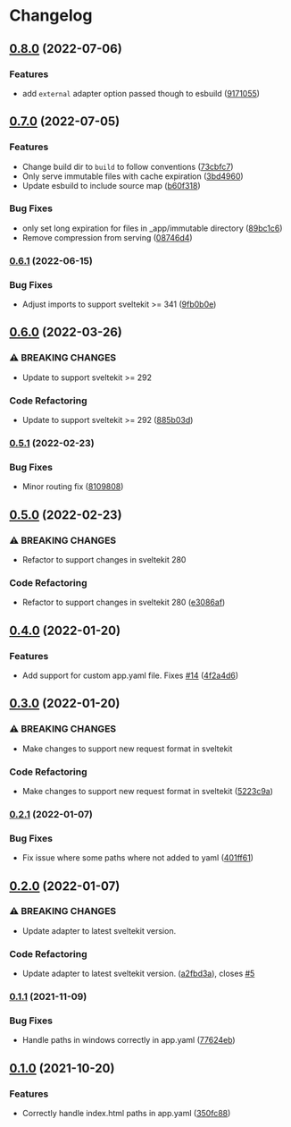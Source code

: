 # Changelog

## [0.8.0](https://www.github.com/HalfdanJ/svelte-adapter-appengine/compare/v0.7.0...v0.8.0) (2022-07-06)


### Features

* add `external` adapter option passed though to esbuild ([9171055](https://www.github.com/HalfdanJ/svelte-adapter-appengine/commit/91710558c589ce8276fbf08acf6aa27e0dd36fae))

## [0.7.0](https://www.github.com/HalfdanJ/svelte-adapter-appengine/compare/v0.6.1...v0.7.0) (2022-07-05)


### Features

* Change build dir to `build` to follow conventions ([73cbfc7](https://www.github.com/HalfdanJ/svelte-adapter-appengine/commit/73cbfc741ffaddc0b09bdf2236c4d33e4c4f4a35))
* Only serve immutable files with cache expiration  ([3bd4960](https://www.github.com/HalfdanJ/svelte-adapter-appengine/commit/3bd4960c0db80f30f7588abbfdcecedcf33a5992))
* Update esbuild to include source map ([b60f318](https://www.github.com/HalfdanJ/svelte-adapter-appengine/commit/b60f318efde01d026c80653c0f1a361e8fbaffdb))


### Bug Fixes

* only set long expiration for files in _app/immutable directory ([89bc1c6](https://www.github.com/HalfdanJ/svelte-adapter-appengine/commit/89bc1c6954525415a156e088f52dc868ef6143b3))
* Remove compression from serving ([08746d4](https://www.github.com/HalfdanJ/svelte-adapter-appengine/commit/08746d438409e62e475361b0b73ab1c10129a5a4))

### [0.6.1](https://www.github.com/HalfdanJ/svelte-adapter-appengine/compare/v0.6.0...v0.6.1) (2022-06-15)


### Bug Fixes

* Adjust imports to support sveltekit >= 341 ([9fb0b0e](https://www.github.com/HalfdanJ/svelte-adapter-appengine/commit/9fb0b0e6918e2fd705572258afcdf3f61e162c72))

## [0.6.0](https://www.github.com/HalfdanJ/svelte-adapter-appengine/compare/v0.5.1...v0.6.0) (2022-03-26)


### ⚠ BREAKING CHANGES

* Update to support sveltekit >= 292

### Code Refactoring

* Update to support sveltekit >= 292 ([885b03d](https://www.github.com/HalfdanJ/svelte-adapter-appengine/commit/885b03d2f97378836b6821161480f0a54c43ecd0))

### [0.5.1](https://www.github.com/HalfdanJ/svelte-adapter-appengine/compare/v0.5.0...v0.5.1) (2022-02-23)


### Bug Fixes

* Minor routing fix ([8109808](https://www.github.com/HalfdanJ/svelte-adapter-appengine/commit/8109808462b8f4f8ee58572bbda5bb1b01e7bae4))

## [0.5.0](https://www.github.com/HalfdanJ/svelte-adapter-appengine/compare/v0.4.0...v0.5.0) (2022-02-23)


### ⚠ BREAKING CHANGES

* Refactor to support changes in sveltekit 280

### Code Refactoring

* Refactor to support changes in sveltekit 280 ([e3086af](https://www.github.com/HalfdanJ/svelte-adapter-appengine/commit/e3086af4366d29be1424e974f4936cc39353b05e))

## [0.4.0](https://www.github.com/HalfdanJ/svelte-adapter-appengine/compare/v0.3.0...v0.4.0) (2022-01-20)


### Features

* Add support for custom app.yaml file. Fixes [#14](https://www.github.com/HalfdanJ/svelte-adapter-appengine/issues/14) ([4f2a4d6](https://www.github.com/HalfdanJ/svelte-adapter-appengine/commit/4f2a4d61004e436368e2b5eb1343f99f8ae1eb95))

## [0.3.0](https://www.github.com/HalfdanJ/svelte-adapter-appengine/compare/v0.2.1...v0.3.0) (2022-01-20)


### ⚠ BREAKING CHANGES

* Make changes to support new request format in sveltekit

### Code Refactoring

* Make changes to support new request format in sveltekit ([5223c9a](https://www.github.com/HalfdanJ/svelte-adapter-appengine/commit/5223c9a66e0b31876f61412eb6da96af44fca477))

### [0.2.1](https://www.github.com/HalfdanJ/svelte-adapter-appengine/compare/v0.2.0...v0.2.1) (2022-01-07)


### Bug Fixes

* Fix issue where some paths where not added to yaml ([401ff61](https://www.github.com/HalfdanJ/svelte-adapter-appengine/commit/401ff61606bb3bb2f13cda0ee302cdb1a4027b7e))

## [0.2.0](https://www.github.com/HalfdanJ/svelte-adapter-appengine/compare/v0.1.1...v0.2.0) (2022-01-07)


### ⚠ BREAKING CHANGES

* Update adapter to latest sveltekit version.

### Code Refactoring

* Update adapter to latest sveltekit version. ([a2fbd3a](https://www.github.com/HalfdanJ/svelte-adapter-appengine/commit/a2fbd3a723cc8d28781306ef022ece03e0fac33a)), closes [#5](https://www.github.com/HalfdanJ/svelte-adapter-appengine/issues/5)

### [0.1.1](https://www.github.com/HalfdanJ/svelte-adapter-appengine/compare/v0.1.0...v0.1.1) (2021-11-09)


### Bug Fixes

* Handle paths in windows correctly in app.yaml ([77624eb](https://www.github.com/HalfdanJ/svelte-adapter-appengine/commit/77624eb6d8a70754e495493d49903d048051ab27))

## [0.1.0](https://www.github.com/HalfdanJ/svelte-adapter-appengine/compare/v0.0.1...v0.1.0) (2021-10-20)


### Features

* Correctly handle index.html paths in app.yaml ([350fc88](https://www.github.com/HalfdanJ/svelte-adapter-appengine/commit/350fc883c8f2cfa926b89bfb289b22d87255ee30))

